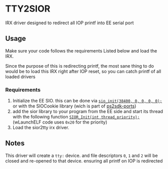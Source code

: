 # TTY2SIOR

IRX driver designed to redirect all IOP printf into EE serial port

## Usage

Make sure your code follows the requirements Listed below and load the IRX.

Since the purpose of this is redirecting printf, the most sane thing to do would be to load this IRX right after IOP reset, so you can catch printf of all loaded drivers

### Requirements

1. Initialize the EE SIO. this can be done via [`sio_init(38400, 0, 0, 0, 0);`](https://github.com/ps2dev/ps2sdk/blob/master/ee/kernel/include/sio.h#L96) or with the SIOCookie library (wich is part of [ps2sdk-ports](https://github.com/ps2dev/ps2sdk-ports))
2. add the sior library to your program from the EE side and start its thread with the following function [`SIOR_Init(int thread_priority);`](https://github.com/ps2dev/ps2sdk/blob/master/ee/rpc/sior/src/sior_rpc.c#L137-L160) (wLaunchELF code uses `0x20` for the priority)
3. Load the sior2tty irx driver.

## Notes

This driver will create a `tty:` device. and file descriptors `0`, `1` and `2` will be closed and re-opened to that device. ensuring all printf on IOP is redirected
